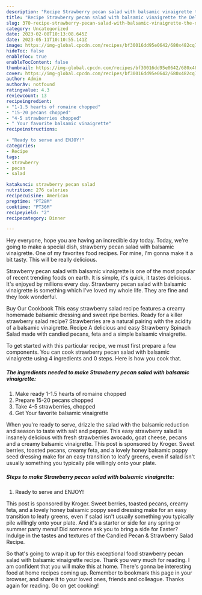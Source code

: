 ```yaml
---
description: "Recipe Strawberry pecan salad with balsamic vinaigrette the Delicious"
title: "Recipe Strawberry pecan salad with balsamic vinaigrette the Delicious"
slug: 370-recipe-strawberry-pecan-salad-with-balsamic-vinaigrette-the-delicious
category: Uncategorized
date: 2023-02-08T10:13:08.645Z
date: 2023-05-11T10:10:55.141Z
image: https://img-global.cpcdn.com/recipes/bf30016dd95e0642/680x482cq70/strawberry-pecan-salad-with-balsamic-vinaigrette-recipe-main-photo.jpg
hideToc: false
enableToc: true
enableTocContent: false
thumbnail: https://img-global.cpcdn.com/recipes/bf30016dd95e0642/680x482cq70/strawberry-pecan-salad-with-balsamic-vinaigrette-recipe-main-photo.jpg
cover: https://img-global.cpcdn.com/recipes/bf30016dd95e0642/680x482cq70/strawberry-pecan-salad-with-balsamic-vinaigrette-recipe-main-photo.jpg
author: Admin
authorAv: notfound
ratingvalue: 4.3
reviewcount: 13
recipeingredient:
- "1-1.5 hearts of romaine chopped"
- "15-20 pecans chopped"
- "4-5 strawberries chopped"
- " Your favorite balsamic vinaigrette"
recipeinstructions:

- "Ready to serve and ENJOY!"
categories:
- Recipe
tags:
- strawberry
- pecan
- salad

katakunci: strawberry pecan salad 
nutrition: 276 calories
recipecuisine: American
preptime: "PT28M"
cooktime: "PT36M"
recipeyield: "2"
recipecategory: Dinner

---
```



Hey everyone, hope you are having an incredible day today. Today, we're going to make a special dish, strawberry pecan salad with balsamic vinaigrette. One of my favorites food recipes. For mine, I'm gonna make it a bit tasty. This will be really delicious.

Strawberry pecan salad with balsamic vinaigrette is one of the most popular of recent trending foods on earth. It is simple, it's quick, it tastes delicious. It's enjoyed by millions every day. Strawberry pecan salad with balsamic vinaigrette is something which I've loved my whole life. They are fine and they look wonderful.

Buy Our Cookbook This easy strawberry salad recipe features a creamy homemade balsamic dressing and sweet ripe berries. Ready for a killer strawberry salad recipe? Strawberries are a natural pairing with the acidity of a balsamic vinaigrette. Recipe A delicious and easy Strawberry Spinach Salad made with candied pecans, feta and a simple balsamic vinaigrette.


To get started with this particular recipe, we must first prepare a few components. You can cook strawberry pecan salad with balsamic vinaigrette using 4 ingredients and 0 steps. Here is how you cook that.

<!--inarticleads1-->

##### The ingredients needed to make Strawberry pecan salad with balsamic vinaigrette:

1. Make ready 1-1.5 hearts of romaine chopped
1. Prepare 15-20 pecans chopped
1. Take 4-5 strawberries, chopped
1. Get  Your favorite balsamic vinaigrette


When you&#39;re ready to serve, drizzle the salad with the balsamic reduction and season to taste with salt and pepper. This easy strawberry salad is insanely delicious with fresh strawberries avocado, goat cheese, pecans and a creamy balsamic vinaigrette. This post is sponsored by Kroger. Sweet berries, toasted pecans, creamy feta, and a lovely honey balsamic poppy seed dressing make for an easy transition to leafy greens, even if salad isn&#39;t usually something you typically pile willingly onto your plate. 

<!--inarticleads2-->

##### Steps to make Strawberry pecan salad with balsamic vinaigrette:


1. Ready to serve and ENJOY!

This post is sponsored by Kroger. Sweet berries, toasted pecans, creamy feta, and a lovely honey balsamic poppy seed dressing make for an easy transition to leafy greens, even if salad isn&#39;t usually something you typically pile willingly onto your plate. And it&#39;s a starter or side for any spring or summer party menu! Did someone ask you to bring a side for Easter? Indulge in the tastes and textures of the Candied Pecan &amp; Strawberry Salad Recipe. 

So that's going to wrap it up for this exceptional food strawberry pecan salad with balsamic vinaigrette recipe. Thank you very much for reading. I am confident that you will make this at home. There's gonna be interesting food at home recipes coming up. Remember to bookmark this page in your browser, and share it to your loved ones, friends and colleague. Thanks again for reading. Go on get cooking!

